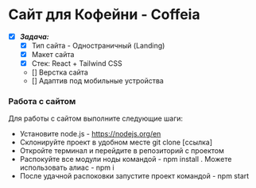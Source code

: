 # Сайт для Кофейни - Coffeia
- [X] ___Задача:___
    - [X] Тип сайта - Одностраничный (Landing)
    - [X] Макет сайта 
    - [X] Стек: React + Tailwind CSS
    - [] Верстка сайта
    - [] Адаптив под мобильные устройства

### Работа с сайтом
Для работы с сайтом выполните следующие шаги:
- Установите node.js - https://nodejs.org/en 
- Склонируйте проект в удобном месте git clone [ссылка]
- Откройте терминал и перейдите в репозиторий с проектом
- Распокуйте все модули ноды командой - npm install . Можете использовать алиас - npm i
- После удачной распоковки запустите проект командой - npm start
